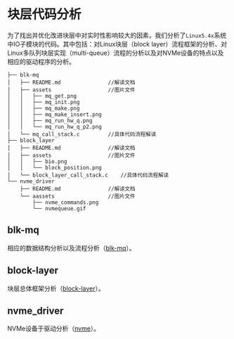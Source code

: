 # 块层代码分析

为了找出并优化改进块层中对实时性影响较大的因素，我们分析了`Linux5.4x`系统中IO子模块的代码。其中包括：对Linux块层（block layer）流程框架的分析、对Linux多队列块层实现（multi-queue）流程的分析以及对NVMe设备的特点以及相应的驱动程序的分析。
```
├── blk-mq
│   ├── README.md               //解读文档
│   ├── assets                  //图片文件
│   │   ├── mq_get.png
│   │   ├── mq_init.png
│   │   ├── mq_make.png
│   │   ├── mq_make_insert.png
│   │   ├── mq_run_hw_q.png
│   │   └── mq_run_hw_q_p2.png
│   └── mq_call_stack.c         //具体代码流程解读
├── block_layer
│   ├── README.md               //解读文档
│   ├── assets                  //图片文件
│   │   ├── bio.png
│   │   └── block_position.png
│   └── block_layer_call_stack.c    //具体代码流程解读
└── nvme_driver
    ├── README.md               //解读文档
    └── aassets                 //图片文件
        ├── nvme_commands.png
        └── nvmequeue.gif
```

## blk-mq

相应的数据结构分析以及流程分析（[blk-mq](./blk-mq/README.md)）。

## block-layer

块层总体框架分析（[block-layer](./block_layer/README.md)）。

## nvme_driver

NVMe设备于驱动分析（[nvme](./nvme_driver/README.md)）。